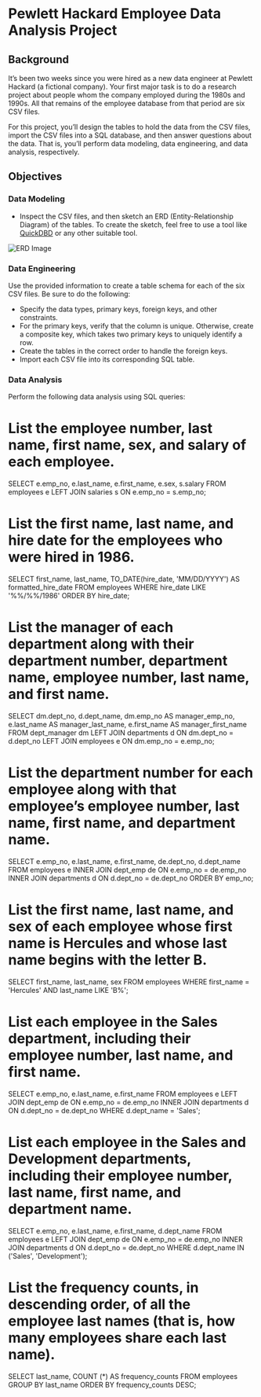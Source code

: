 # Pewlett Hackard Employee Data Analysis Project

## Background

It’s been two weeks since you were hired as a new data engineer at Pewlett Hackard (a fictional company). Your first major task is to do a research project about people whom the company employed during the 1980s and 1990s. All that remains of the employee database from that period are six CSV files.

For this project, you’ll design the tables to hold the data from the CSV files, import the CSV files into a SQL database, and then answer questions about the data. That is, you’ll perform data modeling, data engineering, and data analysis, respectively.

## Objectives

### Data Modeling

- Inspect the CSV files, and then sketch an ERD (Entity-Relationship Diagram) of the tables. To create the sketch, feel free to use a tool like [QuickDBD](https://app.quickdatabasediagrams.com/#/d/meTZU3) or any other suitable tool.

![ERD Image](https://github.com/hieulam86/sql-challenge/assets/132635473/91423f51-b620-4ed8-8f5c-dac083e50f59)

### Data Engineering

Use the provided information to create a table schema for each of the six CSV files. Be sure to do the following:
  - Specify the data types, primary keys, foreign keys, and other constraints.
  - For the primary keys, verify that the column is unique. Otherwise, create a composite key, which takes two primary keys to uniquely identify a row.
  - Create the tables in the correct order to handle the foreign keys.
  - Import each CSV file into its corresponding SQL table.

### Data Analysis
Perform the following data analysis using SQL queries:

# List the employee number, last name, first name, sex, and salary of each employee.
  SELECT e.emp_no, e.last_name, e.first_name, e.sex, s.salary
  FROM employees e
  LEFT JOIN salaries s ON e.emp_no = s.emp_no;
# List the first name, last name, and hire date for the employees who were hired in 1986.
  SELECT 
    first_name, 
    last_name, 
    TO_DATE(hire_date, 'MM/DD/YYYY') AS formatted_hire_date
  FROM employees
  WHERE hire_date LIKE '%%/%%/1986'
  ORDER BY hire_date;
# List the manager of each department along with their department number, department name, employee number, last name, and first name.
  SELECT 	dm.dept_no, 
		d.dept_name, 
		dm.emp_no AS manager_emp_no, 
		e.last_name AS manager_last_name, 
		e.first_name AS manager_first_name
  FROM dept_manager dm
  LEFT JOIN departments d ON dm.dept_no = d.dept_no
  LEFT JOIN employees e ON dm.emp_no = e.emp_no;
# List the department number for each employee along with that employee’s employee number, last name, first name, and department name.
  SELECT 	e.emp_no,
		e.last_name,
		e.first_name,
		de.dept_no,
		d.dept_name
  FROM employees e
  INNER JOIN dept_emp de ON e.emp_no = de.emp_no
  INNER JOIN departments d ON d.dept_no = de.dept_no
  ORDER BY emp_no;
# List the first name, last name, and sex of each employee whose first name is Hercules and whose last name begins with the letter B.
  SELECT 	first_name,
		last_name,
		sex
  FROM employees
  WHERE first_name = 'Hercules' AND last_name LIKE 'B%';
# List each employee in the Sales department, including their employee number, last name, and first name.
  SELECT 	e.emp_no,
		e.last_name,
		e.first_name
  FROM employees e
  LEFT JOIN dept_emp de ON e.emp_no = de.emp_no
  INNER JOIN departments d ON d.dept_no = de.dept_no
  WHERE d.dept_name = 'Sales';
# List each employee in the Sales and Development departments, including their employee number, last name, first name, and department name.
  SELECT 	e.emp_no,
		e.last_name,
		e.first_name,
		d.dept_name
  FROM employees e
  LEFT JOIN dept_emp de ON e.emp_no = de.emp_no
  INNER JOIN departments d ON d.dept_no = de.dept_no
  WHERE d.dept_name IN ('Sales', 'Development');
# List the frequency counts, in descending order, of all the employee last names (that is, how many employees share each last name).
  SELECT 	last_name,
		COUNT (*) AS frequency_counts
  FROM employees
  GROUP BY last_name
  ORDER BY frequency_counts DESC;

